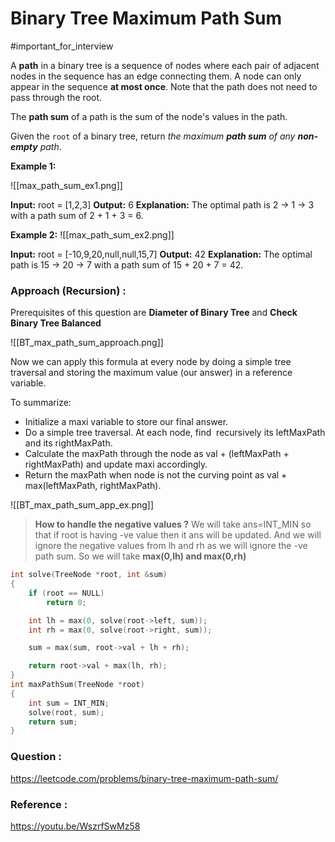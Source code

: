 # Binary Tree Maximum Path Sum
#important_for_interview 

A **path** in a binary tree is a sequence of nodes where each pair of adjacent nodes in the sequence has an edge connecting them. A node can only appear in the sequence **at most once**. Note that the path does not need to pass through the root.

The **path sum** of a path is the sum of the node's values in the path.

Given the `root` of a binary tree, return _the maximum **path sum** of any **non-empty** path_.

**Example 1:**

![[max_path_sum_ex1.png]]

**Input:** root = [1,2,3]
**Output:** 6
**Explanation:** The optimal path is 2 -> 1 -> 3 with a path sum of 2 + 1 + 3 = 6.


**Example 2:**
![[max_path_sum_ex2.png]]

**Input:** root = [-10,9,20,null,null,15,7]
**Output:** 42
**Explanation:** The optimal path is 15 -> 20 -> 7 with a path sum of 15 + 20 + 7 = 42.


### Approach (Recursion) :

Prerequisites of this question are **Diameter of Binary Tree** and **Check Binary Tree Balanced**

![[BT_max_path_sum_approach.png]]

Now we can apply this formula at every node by doing a simple tree traversal and storing the maximum value (our answer) in a reference variable.

To summarize:

-   Initialize a maxi variable to store our final answer.
-   Do a simple tree traversal. At each node, find  recursively its leftMaxPath and its rightMaxPath.
-   Calculate the maxPath through the node as val + (leftMaxPath + rightMaxPath) and update maxi accordingly.
-   Return the maxPath when node is not the curving point as val + max(leftMaxPath, rightMaxPath).

![[BT_max_path_sum_app_ex.png]]


>**How to handle the negative values ?**
>We will take ans=INT_MIN so that if root is having -ve value then it ans will be updated.
>And we will ignore the negative values from lh and rh as we will ignore the -ve path sum. So we will take **max(0,lh) and max(0,rh)**

```C++
int solve(TreeNode *root, int &sum)
{
    if (root == NULL)
        return 0;

    int lh = max(0, solve(root->left, sum));
    int rh = max(0, solve(root->right, sum));

    sum = max(sum, root->val + lh + rh);

    return root->val + max(lh, rh);
}
int maxPathSum(TreeNode *root)
{
    int sum = INT_MIN;
    solve(root, sum);
    return sum;
}
```

### Question :

https://leetcode.com/problems/binary-tree-maximum-path-sum/


### Reference :

https://youtu.be/WszrfSwMz58